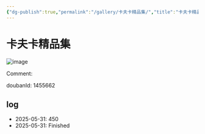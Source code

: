 ```yaml
---
{"dg-publish":true,"permalink":"/gallery/卡夫卡精品集/","title":"卡夫卡精品集","created":"2025-06-25T14:18:45.216+08:00"}
---
```



# 卡夫卡精品集

![image](https://hiraeth-picbed.oss-cn-beijing.aliyuncs.com/20250531154453.webp)

Comment: 



doubanId: 1455662

## log

- 2025-05-31: 450
- 2025-05-31: Finished
